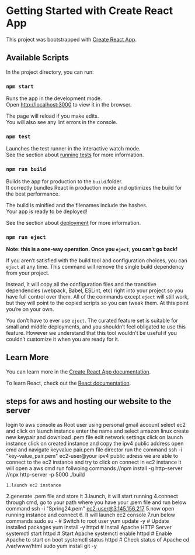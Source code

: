 # Getting Started with Create React App

This project was bootstrapped with [Create React App](https://github.com/facebook/create-react-app).

## Available Scripts

In the project directory, you can run:

### `npm start`

Runs the app in the development mode.\
Open [http://localhost:3000](http://localhost:3000) to view it in the browser.

The page will reload if you make edits.\
You will also see any lint errors in the console.

### `npm test`

Launches the test runner in the interactive watch mode.\
See the section about [running tests](https://facebook.github.io/create-react-app/docs/running-tests) for more information.

### `npm run build`

Builds the app for production to the `build` folder.\
It correctly bundles React in production mode and optimizes the build for the best performance.

The build is minified and the filenames include the hashes.\
Your app is ready to be deployed!

See the section about [deployment](https://facebook.github.io/create-react-app/docs/deployment) for more information.

### `npm run eject`

**Note: this is a one-way operation. Once you `eject`, you can’t go back!**

If you aren’t satisfied with the build tool and configuration choices, you can `eject` at any time. This command will remove the single build dependency from your project.

Instead, it will copy all the configuration files and the transitive dependencies (webpack, Babel, ESLint, etc) right into your project so you have full control over them. All of the commands except `eject` will still work, but they will point to the copied scripts so you can tweak them. At this point you’re on your own.

You don’t have to ever use `eject`. The curated feature set is suitable for small and middle deployments, and you shouldn’t feel obligated to use this feature. However we understand that this tool wouldn’t be useful if you couldn’t customize it when you are ready for it.

## Learn More

You can learn more in the [Create React App documentation](https://facebook.github.io/create-react-app/docs/getting-started).

To learn React, check out the [React documentation](https://reactjs.org/).
## steps for aws and hosting our website to the server
login to aws console as Root user using personal gmail account 
select ec2 and click on launch instance
enter the name and select amazon linux
create new keypair and download .pem file
edit network settings
click on launch instance 
click on created instance and copy the ipv4 public address
open cmd and navigate keyvalue pair.pem file director
run the command ssh -i "key-value_pair.pem" ec2-user@your ipv4 public adress
we are able to connect to the ec2 instance and try to click on connect in ec2 instance
it will open a aws cmd
run follwoing commands
    //npm install -g http-server
    //npx http-server -p 5000 ./build

    1.launch ec2 instance
2.generate .pem file and store it
3.launch, it will start running
4.connect through cmd, go to your path where you have your .pem file and run below command  ssh -i "Spring24.pem" ec2-user@3.145.156.217
5.now open running instance and connect 
6. It will launch ec2 console
7.run below commands 
sudo su -  # Switch to root user
yum update -y  # Update installed packages
yum install -y httpd  # Install Apache HTTP Server
systemctl start httpd  # Start Apache
systemctl enable httpd  # Enable Apache to start on boot
systemctl status httpd  # Check status of Apache
cd /var/www/html
sudo yum install git -y